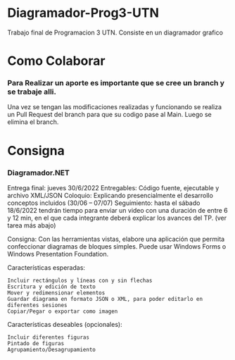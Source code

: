 # Diagramador-Prog3-UTN
Trabajo final de Programacion 3 UTN. Consiste en un diagramador grafico

# Como Colaborar
### Para Realizar un aporte es importante que se cree un branch y se trabaje alli.
Una vez se tengan las modificaciones realizadas y funcionando se realiza un Pull Request del branch para que su codigo pase al Main.
Luego se elimina el branch.

# Consigna
### Diagramador.NET

Entrega final: jueves 30/6/2022
Entregables: Código fuente, ejecutable y archivo XML/JSON
Coloquio: Explicando presencialmente el desarrollo conceptos incluidos (30/06 – 07/07)
Seguimiento: hasta el sábado 18/6/2022 tendrán tiempo para enviar un video con una duración de entre 6 y 12 min, en el que cada integrante deberá explicar los avances del TP. (ver tarea más abajo)

Consigna: Con las herramientas vistas, elabore una aplicación que permita confeccionar diagramas de bloques simples. Puede usar Windows Forms o Windows Presentation Foundation.

 Características esperadas:

    Incluir rectángulos y líneas con y sin flechas
    Escritura y edición de texto
    Mover y redimensionar elementos
    Guardar diagrama en formato JSON o XML, para poder editarlo en diferentes sesiones
    Copiar/Pegar o exportar como imagen

Características deseables (opcionales):

    Incluir diferentes figuras
    Pintado de figuras
    Agrupamiento/Desagrupamiento
